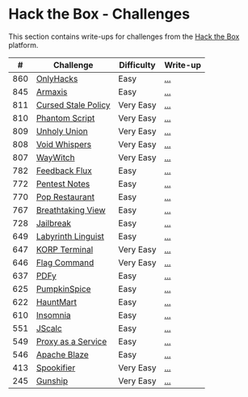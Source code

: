 # Hack the Box - Challenges

This section contains write-ups for challenges from the [Hack the Box](https://www.hackthebox.eu/) platform.

|  #  | Challenge                                                                                  | Difficulty | Write-up                         |
|:---:|--------------------------------------------------------------------------------------------|------------|----------------------------------|
| 860 | [OnlyHacks](https://app.hackthebox.com/challenges/OnlyHacks)                               | Easy       | [...](./web/onlyhacks)           |
| 845 | [Armaxis](https://app.hackthebox.com/challenges/Armaxis)                                   | Easy       | [...](./web/armaxis)             |
| 811 | [Cursed Stale Policy](https://app.hackthebox.com/challenges/Cursed%2520Stale%2520Policy)   | Very Easy  | [...](./web/cursed-stale-policy) |
| 810 | [Phantom Script](https://app.hackthebox.com/challenges/Phantom%2520Script)                 | Very Easy  | [...](./web/phantom-script)      |
| 809 | [Unholy Union](https://app.hackthebox.com/challenges/Unholy%2520Union)                     | Very Easy  | [...](./web/unholy-union)        |
| 808 | [Void Whispers](https://app.hackthebox.com/challenges/Void%2520Whispers)                   | Very Easy  | [...](./web/void-whispers)       |
| 807 | [WayWitch](https://app.hackthebox.com/challenges/WayWitch)                                 | Very Easy  | [...](./web/way-witch)           |
| 782 | [Feedback Flux](https://app.hackthebox.com/challenges/Feedback%20Flux)                     | Easy       | [...](./web/feedback-flux)       |
| 772 | [Pentest Notes](https://app.hackthebox.com/challenges/Pentest%2520Notes)                   | Easy       | [...](./web/pentest-notes)       |
| 770 | [Pop Restaurant](https://app.hackthebox.com/challenges/Pop%2520Restaurant)                 | Easy       | [...](./web/pop-restaurant)      |
| 767 | [Breathtaking View](https://app.hackthebox.com/challenges/Breathtaking%2520View)           | Easy       | [...](./web/breathtaking-view)   |
| 728 | [Jailbreak](https://app.hackthebox.com/challenges/Jailbreak)                               | Easy       | [...](./web/jailbreak)           |
| 649 | [Labyrinth Linguist](https://app.hackthebox.com/challenges/Labyrinth%2520Linguist)         | Easy       | [...](./web/labyrinth-linguist)  |
| 647 | [KORP Terminal](https://app.hackthebox.com/challenges/KORP%2520Terminal)                   | Very Easy  | [...](./web/korp-terminal)       |
| 646 | [Flag Command](https://app.hackthebox.com/challenges/Flag%2520Command)                     | Very Easy  | [...](./web/flag-command)        |
| 637 | [PDFy](https://app.hackthebox.com/challenges/PDFy)                                         | Easy       | [...](./web/pdfy)                |
| 625 | [PumpkinSpice](https://app.hackthebox.com/challenges/PumpkinSpice)                         | Easy       | [...](./web/pumpkin-spice)       |
| 622 | [HauntMart](https://app.hackthebox.com/challenges/HauntMart)                               | Easy       | [...](./web/hauntmart)           |
| 610 | [Insomnia](https://app.hackthebox.com/challenges/Insomnia)                                 | Easy       | [...](./web/insomnia)            |
| 551 | [JScalc](https://app.hackthebox.com/challenges/JScalc)                                     | Easy       | [...](./web/jscalc)              |
| 549 | [Proxy as a Service](https://app.hackthebox.com/challenges/Proxy%2520as%2520a%2520Service) | Easy       | [...](./web/proxy-as-a-service)  |
| 546 | [Apache Blaze](https://app.hackthebox.com/challenges/ApacheBlaze)                          | Easy       | [...](./web/apache-blaze)        |
| 413 | [Spookifier](https://app.hackthebox.com/challenges/Spookifier)                             | Very Easy  | [...](./web/spookifier)          |
| 245 | [Gunship](https://app.hackthebox.com/challenges/Gunship)                                   | Very Easy  | [...](./web/gunship)             |
